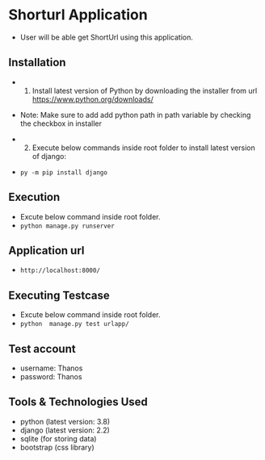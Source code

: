 # Shorturl Application
* User will be able get ShortUrl using this application. 


## Installation
* 1. Install latest version of Python by downloading the installer from url
https://www.python.org/downloads/

* Note: Make sure to add add python path in path variable by checking the checkbox in installer

* 2. Execute below commands inside root folder to install latest version of django:
* `py -m pip install django`


## Execution
* Excute below command inside root  folder.
* `python manage.py runserver`


## Application url
* `http://localhost:8000/`


## Executing Testcase
* Excute below command inside root  folder.
* `python  manage.py test urlapp/`

## Test account
* username: Thanos
* password: Thanos

## Tools & Technologies Used
* python (latest version: 3.8)
* django (latest version: 2.2)
* sqlite (for storing data)
* bootstrap (css library)

